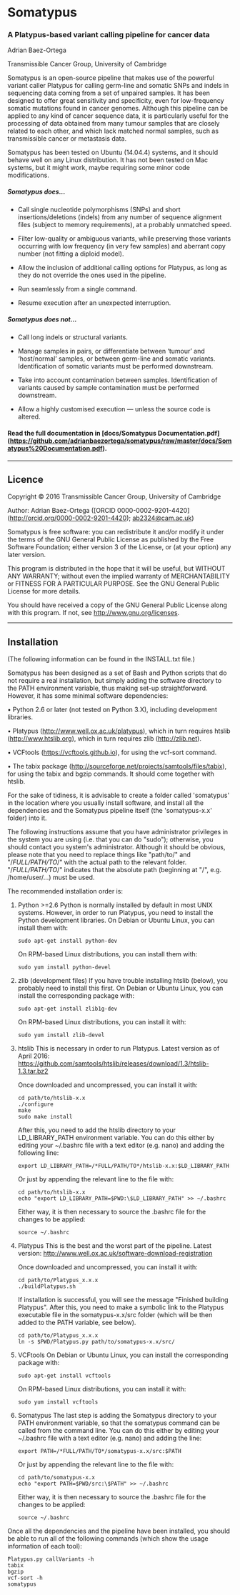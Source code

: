 Somatypus
=========

### A Platypus-based variant calling pipeline for cancer data

Adrian Baez-Ortega

Transmissible Cancer Group, University of Cambridge

Somatypus is an open-source pipeline that makes use of the powerful variant caller Platypus for calling germ-line and somatic SNPs and indels in sequencing data coming from a set of unpaired samples. It has been designed to offer great sensitivity and specificity, even for low-frequency somatic mutations found in cancer genomes. Although this pipeline can be applied to any kind of cancer sequence data, it is particularly useful for the processing of data obtained from many tumour samples that are closely related to each other, and which lack matched normal samples, such as transmissible cancer or metastasis data.

Somatypus has been tested on Ubuntu (14.04.4) systems, and it should behave well on any Linux distribution. It has not been tested on Mac systems, but it might work, maybe requiring some minor code modifications.

##### Somatypus does...

* Call single nucleotide polymorphisms (SNPs) and short insertions/deletions (indels) from any number of sequence alignment files (subject to memory requirements), at a probably unmatched speed.

* Filter low-quality or ambiguous variants, while preserving those variants occurring with low frequency (in very few samples) and aberrant copy number (not fitting a diploid model).

* Allow the inclusion of additional calling options for Platypus, as long as they do not override the ones used in the pipeline.

* Run seamlessly from a single command.

* Resume execution after an unexpected interruption.

##### Somatypus does not...

* Call long indels or structural variants.

* Manage samples in pairs, or differentiate between ‘tumour’ and ‘host/normal’ samples, or between germ-line and somatic variants. Identification of somatic variants must be performed downstream.

* Take into account contamination between samples. Identification of variants caused by sample contamination must be performed downstream.

* Allow a highly customised execution — unless the source code is altered.


#### Read the full documentation in [docs/Somatypus Documentation.pdf] (https://github.com/adrianbaezortega/somatypus/raw/master/docs/Somatypus%20Documentation.pdf).


---

## Licence

Copyright © 2016 Transmissible Cancer Group, University of Cambridge

Author: Adrian Baez-Ortega ([ORCID 0000-0002-9201-4420] (http://orcid.org/0000-0002-9201-4420); ab2324@cam.ac.uk)

Somatypus is free software: you can redistribute it and/or modify it under the terms of the GNU General Public License as published by the Free Software Foundation; either version 3 of the License, or (at your option) any later version.

This program is distributed in the hope that it will be useful, but WITHOUT ANY WARRANTY; without even the implied warranty of MERCHANTABILITY or FITNESS FOR A PARTICULAR PURPOSE. See the GNU General Public License for more details.

You should have received a copy of the GNU General Public License along with this program. If not, see http://www.gnu.org/licenses.


---

## Installation

(The following information can be found in the INSTALL.txt file.)

Somatypus has been designed as a set of Bash and Python scripts that do not require a real 
installation, but simply adding the software directory to the PATH environment variable, 
thus making set-up straightforward. However, it has some minimal software dependencies:

 • Python 2.6 or later (not tested on Python 3.X), including development libraries.

 • Platypus (http://www.well.ox.ac.uk/platypus), which in turn requires htslib 
   (http://www.htslib.org), which in turn requires zlib (http://zlib.net).

 • VCFtools (https://vcftools.github.io), for using the vcf-sort command.

 • The tabix package (http://sourceforge.net/projects/samtools/files/tabix), for using the 
   tabix and bgzip commands. It should come together with htslib.


For the sake of tidiness, it is advisable to create a folder called 'somatypus' in the
location where you usually install software, and install all the dependencies and the
Somatypus pipeline itself (the 'somatypus-x.x' folder) into it.


The following instructions assume that you have administrator privileges in the system 
you are using (i.e. that you can do "sudo"); otherwise, you should contact you system's
administrator. Although it should be obvious, please note that you need to replace things
like "path/to/" and "/*FULL/PATH/TO*/" with the actual path to the relevant folder.
"/*FULL/PATH/TO*/" indicates that the absolute path (beginning at "/", e.g. /home/user/...)
must be used.


The recommended installation order is:


 1. Python >=2.6
    Python is normally installed by default in most UNIX systems. However, in order to 
    run Platypus, you need to install the Python development libraries.
    On Debian or Ubuntu Linux, you can install them with:
    
        sudo apt-get install python-dev
        
    On RPM-based Linux distributions, you can install them with:
    
        sudo yum install python-devel


 2. zlib (development files)
    If you have trouble installing htslib (below), you probably need to install this first.
    On Debian or Ubuntu Linux, you can install the corresponding package with:
    
        sudo apt-get install zlib1g-dev
        
    On RPM-based Linux distributions, you can install it with:
    
        sudo yum install zlib-devel


 3. htslib
    This is necessary in order to run Platypus.
    Latest version as of April 2016: 
    https://github.com/samtools/htslib/releases/download/1.3/htslib-1.3.tar.bz2

    Once downloaded and uncompressed, you can install it with:
    
        cd path/to/htslib-x.x
        ./configure
        make
        sudo make install
    
    After this, you need to add the htslib directory to your LD_LIBRARY_PATH environment
    variable. You can do this either by editing your ~/.bashrc file with a text editor 
    (e.g. nano) and adding the following line:
    
        export LD_LIBRARY_PATH=/*FULL/PATH/TO*/htslib-x.x:$LD_LIBRARY_PATH
    
    Or just by appending the relevant line to the file with:
    
        cd path/to/htslib-x.x
        echo "export LD_LIBRARY_PATH=$PWD:\$LD_LIBRARY_PATH" >> ~/.bashrc
       
    Either way, it is then necessary to source the .bashrc file for the changes to be 
    applied:
    
        source ~/.bashrc


 4. Platypus
    This is the best and the worst part of the pipeline.
    Latest version: http://www.well.ox.ac.uk/software-download-registration

    Once downloaded and uncompressed, you can install it with:
    
        cd path/to/Platypus_x.x.x
        ./buildPlatypus.sh
    
    If installation is successful, you will see the message "Finished building Platypus".
    After this, you need to make a symbolic link to the Platypus executable file in the
    somatypus-x.x/src folder (which will be then added to the PATH variable, see below).
    
        cd path/to/Platypus_x.x.x
        ln -s $PWD/Platypus.py path/to/somatypus-x.x/src/


 5. VCFtools
    On Debian or Ubuntu Linux, you can install the corresponding package with:
    
        sudo apt-get install vcftools
        
    On RPM-based Linux distributions, you can install it with:
    
        sudo yum install vcftools
    

 6. Somatypus
    The last step is adding the Somatypus directory to your PATH environment variable, so
    that the somatypus command can be called from the command line. You can do this either
    by editing your ~/.bashrc file with a text editor (e.g. nano) and adding the line:
    
        export PATH=/*FULL/PATH/TO*/somatypus-x.x/src:$PATH
    
    Or just by appending the relevant line to the file with:
    
        cd path/to/somatypus-x.x
        echo "export PATH=$PWD/src:\$PATH" >> ~/.bashrc
       
    Either way, it is then necessary to source the .bashrc file for the changes to be 
    applied:
    
        source ~/.bashrc


Once all the dependencies and the pipeline have been installed, you should be able to run 
all of the following commands (which show the usage information of each tool):

    Platypus.py callVariants -h
    tabix
    bgzip
    vcf-sort -h
    somatypus

